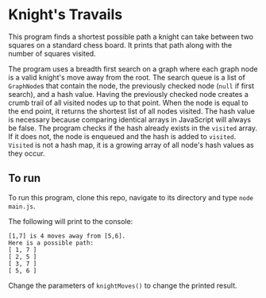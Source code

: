 # Knight's Travails

This program finds a shortest possible path a knight can take between two squares on a standard chess board. It prints that path along with the number of squares visited.

The program uses a breadth first search on a graph where each graph node is a valid knight's move away from the root. The search queue is a list of <code>GraphNode</code>s that contain the node, the previously checked node (<code>null</code> if first search), and a hash value. Having the previously checked node creates a crumb trail of all visited nodes up to that point. When the node is equal to the end point, it returns the shortest list of all nodes visited. The hash value is necessary because comparing identical arrays in JavaScript will always be false. The program checks if the hash already exists in the <code>visited</code> array. If it does not, the node is enqueued and the hash is added to <code>visited</code>. <code>Visited</code> is not a hash map, it is a growing array of all node's hash values as they occur. 

## To run

To run this program, clone this repo, navigate to its directory and type <code>node main.js</code>. 

The following will print to the console:
```
[1,7] is 4 moves away from [5,6].
Here is a possible path:
[ 1, 7 ]
[ 2, 5 ]
[ 3, 7 ]
[ 5, 6 ]
```
Change the parameters of <code>knightMoves()</code> to change the printed result.